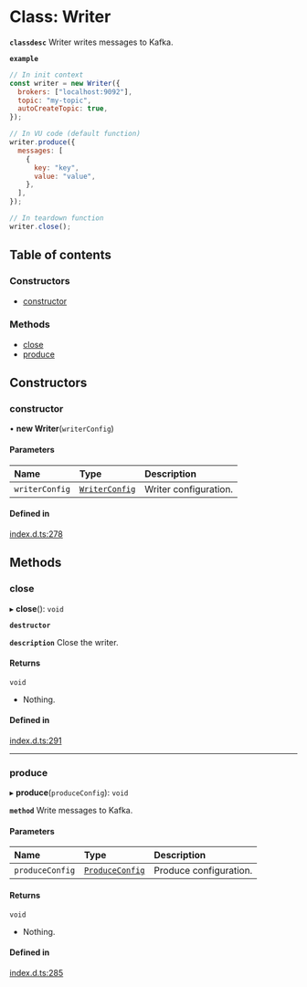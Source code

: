 # Class: Writer

**`classdesc`** Writer writes messages to Kafka.

**`example`**

```javascript
// In init context
const writer = new Writer({
  brokers: ["localhost:9092"],
  topic: "my-topic",
  autoCreateTopic: true,
});

// In VU code (default function)
writer.produce({
  messages: [
    {
      key: "key",
      value: "value",
    },
  ],
});

// In teardown function
writer.close();
```

## Table of contents

### Constructors

- [constructor](Writer.md#constructor)

### Methods

- [close](Writer.md#close)
- [produce](Writer.md#produce)

## Constructors

### constructor

• **new Writer**(`writerConfig`)

#### Parameters

| Name           | Type                                            | Description           |
| :------------- | :---------------------------------------------- | :-------------------- |
| `writerConfig` | [`WriterConfig`](../interfaces/WriterConfig.md) | Writer configuration. |

#### Defined in

[index.d.ts:278](https://github.com/mostafa/xk6-kafka/blob/main/api-docs/index.d.ts#L278)

## Methods

### close

▸ **close**(): `void`

**`destructor`**

**`description`** Close the writer.

#### Returns

`void`

- Nothing.

#### Defined in

[index.d.ts:291](https://github.com/mostafa/xk6-kafka/blob/main/api-docs/index.d.ts#L291)

---

### produce

▸ **produce**(`produceConfig`): `void`

**`method`**
Write messages to Kafka.

#### Parameters

| Name            | Type                                              | Description            |
| :-------------- | :------------------------------------------------ | :--------------------- |
| `produceConfig` | [`ProduceConfig`](../interfaces/ProduceConfig.md) | Produce configuration. |

#### Returns

`void`

- Nothing.

#### Defined in

[index.d.ts:285](https://github.com/mostafa/xk6-kafka/blob/main/api-docs/index.d.ts#L285)
